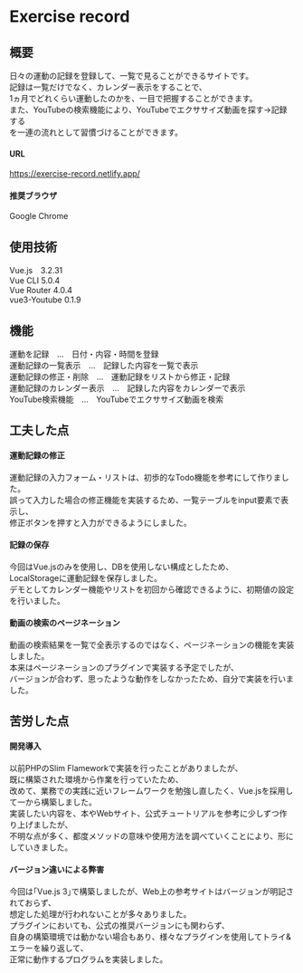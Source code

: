 
# Exercise record
## 概要
日々の運動の記録を登録して、一覧で見ることができるサイトです。  
記録は一覧だけでなく、カレンダー表示をすることで、  
1ヵ月でどれくらい運動したのかを、一目で把握することができます。  
また、YouTubeの検索機能により、YouTubeでエクササイズ動画を探す→記録する  
を一連の流れとして習慣づけることができます。  

#### URL
https://exercise-record.netlify.app/  

#### 推奨ブラウザ
Google Chrome  



## 使用技術
Vue.js　3.2.31  
Vue CLI 5.0.4  
Vue Router 4.0.4  
vue3-Youtube 0.1.9  

## 機能
運動を記録　…　日付・内容・時間を登録  
運動記録の一覧表示　…　記録した内容を一覧で表示  
運動記録の修正・削除　…　運動記録をリストから修正・記録  
運動記録のカレンダー表示　…　記録した内容をカレンダーで表示  
YouTube検索機能　…　YouTubeでエクササイズ動画を検索  

## 工夫した点

#### 運動記録の修正
運動記録の入力フォーム・リストは、初歩的なTodo機能を参考にして作りました。  
誤って入力した場合の修正機能を実装するため、一覧テーブルをinput要素で表示し、  
修正ボタンを押すと入力ができるようにしました。  

#### 記録の保存
今回はVue.jsのみを使用し、DBを使用しない構成としたため、  
LocalStorageに運動記録を保存しました。  
デモとしてカレンダー機能やリストを初回から確認できるように、初期値の設定を行いました。  

#### 動画の検索のページネーション
動画の検索結果を一覧で全表示するのではなく、ページネーションの機能を実装しました。  
本来はページネーションのプラグインで実装する予定でしたが、  
バージョンが合わず、思ったような動作をしなかったため、自分で実装を行いました。  


## 苦労した点

#### 開発導入
以前PHPのSlim Flameworkで実装を行ったことがありましたが、  
既に構築された環境から作業を行っていたため、  
改めて、業務での実践に近いフレームワークを勉強し直したく、Vue.jsを採用して一から構築しました。  
実装したい内容を、本やWebサイト、公式チュートリアルを参考に少しずつ作り上げましたが、  
不明な点が多く、都度メソッドの意味や使用方法を調べていくことにより、形にしていきました。  

#### バージョン違いによる弊害
今回は｢Vue.js 3｣で構築しましたが、Web上の参考サイトはバージョンが明記されておらず、  
想定した処理が行われないことが多々ありました。  
プラグインにおいても、公式の推奨バージョンにも関わらず、  
自身の構築環境では動かない場合もあり、様々なプラグインを使用してトライ&エラーを繰り返して、  
正常に動作するプログラムを実装しました。  


